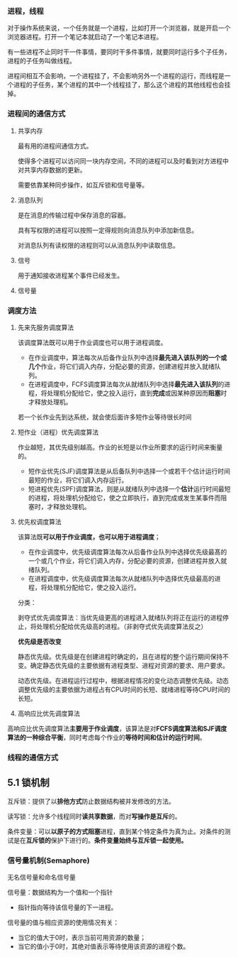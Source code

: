 ### 进程，线程

对于操作系统来说，一个任务就是一个进程，比如打开一个浏览器，就是开启一个浏览器进程。打开一个笔记本就启动了一个笔记本进程。

有一些进程不止同时干一件事情，要同时干多件事情，就要同时运行多个子任务，进程的子任务叫做线程。

进程间相互不会影响，一个进程挂了，不会影响另外一个进程的运行，而线程是一个进程的子任务，某个进程的其中一个线程挂了，那么这个进程的其他线程也会挂掉。

### 进程间的通信方式

1. 共享内存

   最有用的进程间通信方式。

   使得多个进程可以访问同一块内存空间，不同的进程可以及时看到对方进程中对共享内存数据的更新。

   需要依靠某种同步操作，如互斥锁和信号量等。

2. 消息队列

   是在消息的传输过程中保存消息的容器。

   具有写权限的进程可以按照一定得规则向消息队列中添加新信息。

   对消息队列有读权限的进程则可以从消息队列中读取信息。

3. 信号

    用于通知接收进程某个事件已经发生。

4. 信号量

### 调度方法

1. 先来先服务调度算法

   该调度算法既可以用于作业调度也可以用于进程调度。

   - 在作业调度中，算法每次从后备作业队列中选择**最先进入该队列的一个或几个**作业，将它们调入内存，分配必要的资源，创建进程并放入就绪队列。
   - 在进程调度中，FCFS调度算法每次从就绪队列中选择**最先进入该队列**的进程，将处理机分配给它，使之投入运行，直到**完成**或因某种原因而**阻塞**时才释放处理机。

   若一个长作业先到达系统，就会使后面许多短作业等待很长时间

2. 短作业（进程）优先调度算法

   作业越短，其优先级别越高。作业的长短是以作业所要求的运行时间来衡量的。

   - 短作业优先(SJF)调度算法是从后备队列中选择一个或若干个估计运行时间最短的作业，将它们调入内存运行。
   - 短进程优先(SPF)调度算法，则是从就绪队列中选择一个**估计**运行时间最短的进程，将处理机分配给它，使之立即执行，直到完成或发生某事件而阻塞时，才释放处理机。

3. 优先权调度算法

   该算法既**可以用于作业调度，也可以用于进程调度**；

   - 在作业调度中，优先级调度算法每次从后备作业队列中选择优先级最髙的一个或几个作业，将它们调入内存，分配必要的资源，创建进程并放入就绪队列。
   - 在进程调度中，优先级调度算法每次从就绪队列中选择优先级最高的进程，将处理机分配给它，使之投入运行。

   分类：

   剥夺式优先调度算法：当优先级更高的进程进入就绪队列将正在运行的进程停止，将处理机分配给优先级高的进程。（非剥夺式优先调度算法反之）

   **优先级是否改变**

   静态优先级。优先级是在创建进程时确定的，且在进程的整个运行期间保持不变。确定静态优先级的主要依据有进程类型、进程对资源的要求、用户要求。

   动态优先级。在进程运行过程中，根据进程情况的变化动态调整优先级。动态调整优先级的主要依据为进程占有CPU时间的长短、就绪进程等待CPU时间的长短。

   

4. 高响应比优先调度算法

高响应比优先调度算法**主要用于作业调度**，该算法是对**FCFS调度算法和SJF调度算法的一种综合平衡**，同时考虑每个作业的**等待时间和估计的运行时间**。

### 线程的通信方式

## 5.1 锁机制

互斥锁：提供了以**排他方式**防止数据结构被并发修改的方法。

读写锁：允许多个线程同时**读共享数据**，而对**写操作是互斥**的。

条件变量：可以**以原子的方式阻塞**进程，直到某个特定条件为真为止。对条件的测试是在**互斥锁的**保护下进行的。**条件变量始终与互斥锁一起使用。**

### 信号量机制(Semaphore)

无名信号量和命名信号量

信号量：数据结构为一个值和一个指针

- 指针指向等待该信号量的下一进程。

信号量的值与相应资源的使用情况有关：

- 当它的值大于0时，表示当前可用资源的数量；
- 当它的值小于0时，其绝对值表示等待使用该资源的进程个数。